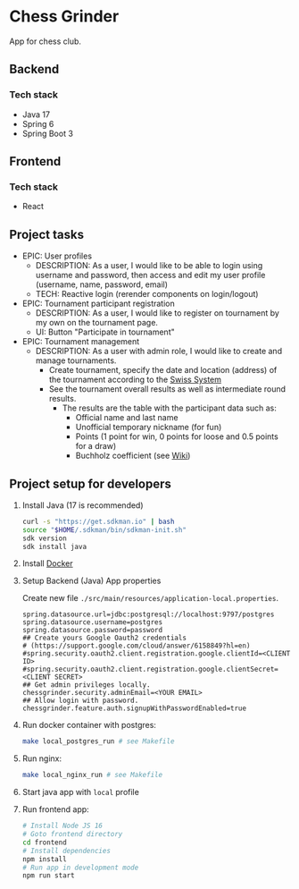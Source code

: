 # Chess Grinder
App for chess club.

## Backend

### Tech stack
- Java 17
- Spring 6
- Spring Boot 3

## Frontend

### Tech stack
- React


## Project tasks
- EPIC: User profiles
  - DESCRIPTION: As a user, I would like to be able to login using username and password, then access and edit my user profile (username, name, password, email)
  - TECH: Reactive login (rerender components on login/logout)
- EPIC: Tournament participant registration
  - DESCRIPTION: As a user, I would like to register on tournament by my own on the tournament page.
  - UI: Button "Participate in tournament"
- EPIC: Tournament management
  - DESCRIPTION: As a user with admin role, I would like to create and manage tournaments.
    - Create tournament, specify the date and location (address) of the tournament according to the [Swiss System](https://de.wikipedia.org/wiki/Schweizer_System)
    - See the tournament overall results as well as intermediate round results.
      - The results are the table with the participant data such as:
        - Official name and last name
        - Unofficial temporary nickname (for fun)
        - Points (1 point for win, 0 points for loose and 0.5 points for a draw)
        - Buchholz coefficient (see [Wiki](https://ru.wikipedia.org/wiki/%D0%9A%D0%BE%D1%8D%D1%84%D1%84%D0%B8%D1%86%D0%B8%D0%B5%D0%BD%D1%82_%D0%91%D1%83%D1%85%D0%B3%D0%BE%D0%BB%D1%8C%D1%86%D0%B0))


## Project setup for developers

1. Install Java (17 is recommended)
    ```sh
    curl -s "https://get.sdkman.io" | bash
    source "$HOME/.sdkman/bin/sdkman-init.sh"
    sdk version
    sdk install java
    ```

1. Install [Docker](https://docs.docker.com/get-started/get-docker/)

1. Setup Backend (Java) App properties

    Create new file `./src/main/resources/application-local.properties`.
    ```properties
    spring.datasource.url=jdbc:postgresql://localhost:9797/postgres
    spring.datasource.username=postgres
    spring.datasource.password=password
    ## Create yours Google Oauth2 credentials 
    # (https://support.google.com/cloud/answer/6158849?hl=en)
    #spring.security.oauth2.client.registration.google.clientId=<CLIENT ID>
    #spring.security.oauth2.client.registration.google.clientSecret=<CLIENT SECRET>
    ## Get admin privileges locally.
    chessgrinder.security.adminEmail=<YOUR EMAIL>
    ## Allow login with password.
    chessgrinder.feature.auth.signupWithPasswordEnabled=true
    ```

1. Run docker container with postgres:
    ```sh
    make local_postgres_run # see Makefile
    ```

1. Run nginx:
    ```sh
    make local_nginx_run # see Makefile
    ```
6. Start java app with `local` profile
7. Run frontend app:
    ```sh
    # Install Node JS 16
    # Goto frontend directory
    cd frontend
    # Install dependencies
    npm install
    # Run app in development mode
    npm run start
    ```

